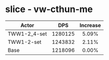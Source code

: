 # slice - vw-cthun-me
| Actor | DPS | Increase |
|---|:---:|:---:|
|TWW1-2_4-set|1280125|5.09%|
|TWW1-2-set|1243832|2.11%|
|Base|1218096|0.00%|
